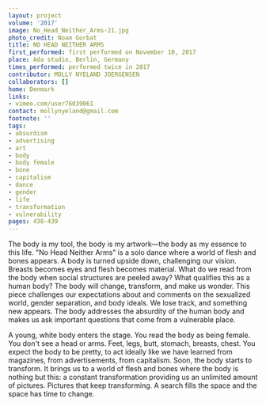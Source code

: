 ```yaml
---
layout: project
volume: '2017'
image: No_Head_Neither_Arms-21.jpg
photo_credit: Noam Gorbat
title: NO HEAD NEITHER ARMS
first_performed: first performed on November 10, 2017
place: Ada studio, Berlin, Germany
times_performed: performed twice in 2017
contributor: MOLLY NYELAND JOERGENSEN
collaborators: []
home: Denmark
links:
- vimeo.com/user76039061
contact: mollynyeland@gmail.com
footnote: ''
tags:
- absurdism
- advertising
- art
- body
- body female
- bone
- capitalism
- dance
- gender
- life
- transformation
- vulnerability
pages: 438-439
---
```


The body is my tool, the body is my artwork—the body as my essence to this life. "No Head Neither Arms" is a solo dance where a world of flesh and bones appears. A body is turned upside down, challenging our vision. Breasts becomes eyes and flesh becomes material. What do we read from the body when social structures are peeled away? What qualifies this as a human body? The body will change, transform, and make us wonder. This piece challenges our expectations about and comments on the sexualized world, gender separation, and body ideals. We lose track, and something new appears. The body addresses the absurdity of the human body and makes us ask important questions that come from a vulnerable place.

A young, white body enters the stage. You read the body as being female. You don't see a head or arms. Feet, legs, butt, stomach, breasts, chest. You expect the body to be pretty, to act ideally like we have learned from magazines, from advertisements, from capitalism. Soon, the body starts to transform. It brings us to a world of flesh and bones where the body is nothing but this: a constant transformation providing us an unlimited amount of pictures. Pictures that keep transforming. A search fills the space and the space has time to change.
